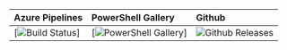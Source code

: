 | Azure Pipelines | PowerShell Gallery | Github |
|:----------------|:-------------------|:-------|
| [![Build Status](https://img.shields.io/azure-devops/build/mmcnabb/250eaaa6-9ec4-4a14-b1dd-851aaed6ad0e/7/master.svg)] | [![PowerShell Gallery](https://img.shields.io/powershellgallery/dt/Okta.svg)] | ![Github Releases](https://img.shields.io/github/downloads/mattmcnabb/Okta/total.svg) |
